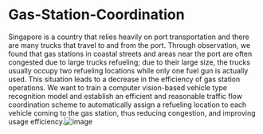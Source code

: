 # Gas-Station-Coordination


Singapore is a country that relies heavily on port transportation and there are many trucks that travel to and from the port. Through observation, we found that gas stations in coastal streets and areas near the port are often congested due to large trucks refueling; due to their large size, the trucks usually occupy two refueling locations while only one fuel gun is actually used. This situation leads to a decrease in the efficiency of gas station operations. We want to train a computer vision-based vehicle type recognition model and establish an efficient and reasonable traffic flow coordination scheme to automatically assign a refueling location to each vehicle coming to the gas station, thus reducing congestion, and improving usage efficiency.![image](https://user-images.githubusercontent.com/113890277/192419064-3e1b6e13-3d11-416a-9ba9-9af1aaa7d95f.png)
